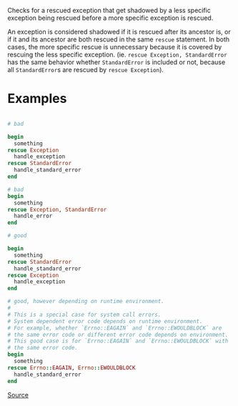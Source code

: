 
Checks for a rescued exception that get shadowed by a
less specific exception being rescued before a more specific
exception is rescued.

An exception is considered shadowed if it is rescued after its
ancestor is, or if it and its ancestor are both rescued in the
same `rescue` statement. In both cases, the more specific rescue is
unnecessary because it is covered by rescuing the less specific
exception. (ie. `rescue Exception, StandardError` has the same behavior
whether `StandardError` is included or not, because all ``StandardError``s
are rescued by `rescue Exception`).

# Examples

```ruby

# bad

begin
  something
rescue Exception
  handle_exception
rescue StandardError
  handle_standard_error
end

# bad
begin
  something
rescue Exception, StandardError
  handle_error
end

# good

begin
  something
rescue StandardError
  handle_standard_error
rescue Exception
  handle_exception
end

# good, however depending on runtime environment.
#
# This is a special case for system call errors.
# System dependent error code depends on runtime environment.
# For example, whether `Errno::EAGAIN` and `Errno::EWOULDBLOCK` are
# the same error code or different error code depends on environment.
# This good case is for `Errno::EAGAIN` and `Errno::EWOULDBLOCK` with
# the same error code.
begin
  something
rescue Errno::EAGAIN, Errno::EWOULDBLOCK
  handle_standard_error
end
```

[Source](http://www.rubydoc.info/gems/rubocop/RuboCop/Cop/Lint/ShadowedException)